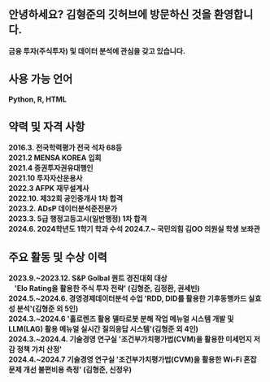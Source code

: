 ## 안녕하세요? 김형준의 깃허브에 방문하신 것을 환영합니다.
**금융 투자(주식투자) 및 데이터 분석에 관심을 갖고 있습니다.**

## 사용 가능 언어
**Python, R, HTML**

## 약력 및 자격 사항
**2016.3. 전국학력평가 전국 석차 68등**  
**2021.2 MENSA KOREA 입회**  
**2021.4 증권투자권유대행인**  
**2021.10 투자자산운용사**  
**2022.3 AFPK 재무설계사**  
**2022.10. 제32회 공인중개사 1차 합격**  
**2023.2. ADsP 데이터분석준전문가**  
**2023.3. 5급 행정고등고시(일반행정) 1차 합격**  
**2024.6. 2024학년도 1학기 학과 수석**
**2024.7.~ 국민의힘 김OO 의원실 학생 보좌관**

## 주요 활동 및 수상 이력
**2023.9.~2023.12. S&P Golbal 퀀트 경진대회 대상**  
&nbsp;&nbsp; **'Elo Rating을 활용한 주식 투자 전략' (김형준, 김정환, 권세빈)**  
**2024.5.~2024.6. 경영경제데이터분석 수업 'RDD, DID를 활용한 기후동행카드 실효성 분석'(김형준 외 5인)**  
**2024.3.~2024.6 '홀로렌즈 활용 델타로봇 분해 작업 메뉴얼 시스템 개발 및 LLM(LAG) 활용 메뉴얼 실시간 질의응답 시스템'(김형준 외 4인)**  
**2024.3.~2024.4. 기술경영 연구실 '조건부가치평가법(CVM)을 활용한 미세먼지 저감 정책 가치 산정'**  
**2024.4.~2024.7 기술경영 연구실 '조건부가치평가법(CVM)을 활용한 Wi-Fi 혼잡 문제 개선 불편비용 측정' (김형준, 신정우)**  
&nbsp;
